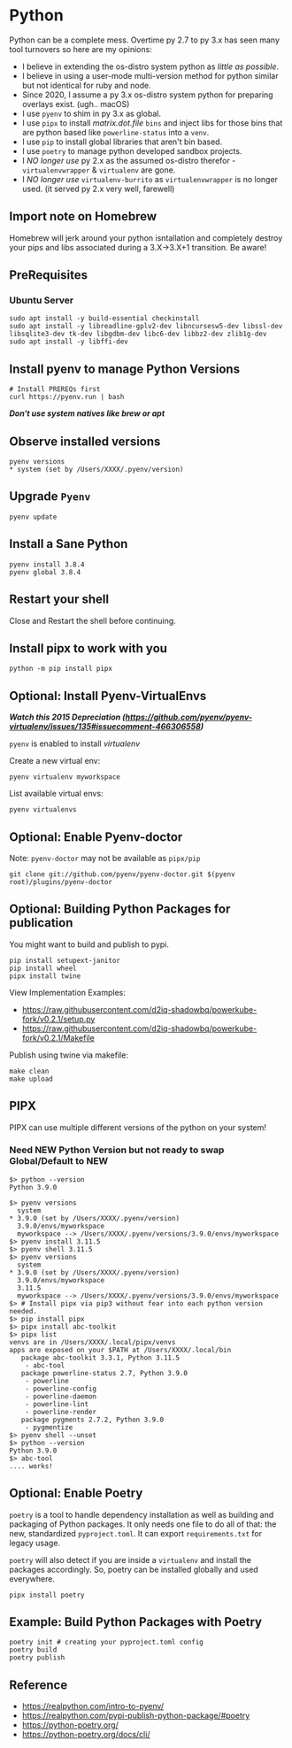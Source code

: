 # Python

Python can be a complete mess. Overtime py 2.7 to py 3.x has seen many tool turnovers so here are my opinions:

* I believe in extending the os-distro system python as *little as possible*.
* I believe in using a user-mode multi-version method for python similar but not identical for ruby and node.
* Since 2020, I assume a py 3.x os-distro system python for preparing overlays exist. (ugh.. macOS)
* I use `pyenv` to shim in py 3.x as global.
* I use `pipx` to install *matrix.dot.file* `bins` and inject libs for those bins that are python based like `powerline-status` into a `venv`.
* I use `pip` to install global libraries that aren't bin based.
* I use `poetry` to manage python developed sandbox projects.
* I *NO longer use* py 2.x as the assumed os-distro therefor - `virtualenvwrapper` & `virtualenv` are gone.
* I *NO longer use* `virtualenv-burrito` as `virtualenvwrapper` is no longer used. (it served py 2.x very well, farewell)

## Import note on Homebrew

Homebrew will jerk around your python isntallation and completely destroy your pips and libs associated during a 3.X->3.X+1 transition. Be aware!

## PreRequisites

### Ubuntu Server

```shell
sudo apt install -y build-essential checkinstall
sudo apt install -y libreadline-gplv2-dev libncursesw5-dev libssl-dev libsqlite3-dev tk-dev libgdbm-dev libc6-dev libbz2-dev zlib1g-dev
sudo apt install -y libffi-dev 
```

## Install pyenv to manage Python Versions

```shell
# Install PREREQs first
curl https://pyenv.run | bash
```

***Don't use system natives like brew or apt***

## Observe installed versions

```shell
pyenv versions
* system (set by /Users/XXXX/.pyenv/version)
```

## Upgrade `Pyenv`

```shell
pyenv update
```

## Install a Sane Python 

```shell
pyenv install 3.8.4
pyenv global 3.8.4
```

## Restart your shell

Close and Restart the shell before continuing.

## Install pipx to work with you

```shell
python -m pip install pipx
```

## Optional: Install Pyenv-VirtualEnvs

***Watch this 2015 Depreciation (https://github.com/pyenv/pyenv-virtualenv/issues/135#issuecomment-466306558)***

`pyenv` is enabled to install *virtualenv* 

Create a new virtual env:

`pyenv virtualenv myworkspace`

List available virtual envs:

`pyenv virtualenvs`

## Optional: Enable Pyenv-doctor

Note: `pyenv-doctor` may not be available as `pipx/pip`

```shell
git clone git://github.com/pyenv/pyenv-doctor.git $(pyenv root)/plugins/pyenv-doctor
```

## Optional: Building Python Packages for publication

You might want to build and publish to pypi.  

```shell
pip install setupext-janitor
pip install wheel
pipx install twine
```

View Implementation Examples:

* https://raw.githubusercontent.com/d2iq-shadowbq/powerkube-fork/v0.2.1/setup.py
* https://raw.githubusercontent.com/d2iq-shadowbq/powerkube-fork/v0.2.1/Makefile

Publish using twine via makefile:

```shell
make clean
make upload
```
## PIPX 

PIPX can use multiple different versions of the python on your system!

### Need NEW Python Version but not ready to swap Global/Default to NEW 

```shell 
$> python --version
Python 3.9.0

$> pyenv versions
  system
* 3.9.0 (set by /Users/XXXX/.pyenv/version)
  3.9.0/envs/myworkspace
  myworkspace --> /Users/XXXX/.pyenv/versions/3.9.0/envs/myworkspace
$> pyenv install 3.11.5
$> pyenv shell 3.11.5
$> pyenv versions
  system
* 3.9.0 (set by /Users/XXXX/.pyenv/version)
  3.9.0/envs/myworkspace
  3.11.5
  myworkspace --> /Users/XXXX/.pyenv/versions/3.9.0/envs/myworkspace
$> # Install pipx via pip3 without fear into each python version needed.
$> pip install pipx
$> pipx install abc-toolkit
$> pipx list
venvs are in /Users/XXXX/.local/pipx/venvs
apps are exposed on your $PATH at /Users/XXXX/.local/bin
   package abc-toolkit 3.3.1, Python 3.11.5
    - abc-tool
   package powerline-status 2.7, Python 3.9.0
    - powerline
    - powerline-config
    - powerline-daemon
    - powerline-lint
    - powerline-render
   package pygments 2.7.2, Python 3.9.0
    - pygmentize
$> pyenv shell --unset
$> python --version
Python 3.9.0
$> abc-tool
.... works!
```

## Optional: Enable Poetry

`poetry` is a tool to handle dependency installation as well as building and packaging of Python packages. It only needs one file to do all of that: the new, standardized `pyproject.toml`. It can export `requirements.txt` for legacy usage.

`poetry` will also detect if you are inside a `virtualenv` and install the packages accordingly. So, poetry can be installed globally and used everywhere.

```shell
pipx install poetry
```

## Example: Build Python Packages with Poetry

```shell
poetry init # creating your pyproject.toml config
poetry build
poetry publish
```

## Reference

* https://realpython.com/intro-to-pyenv/
* https://realpython.com/pypi-publish-python-package/#poetry
* https://python-poetry.org/
* https://python-poetry.org/docs/cli/
